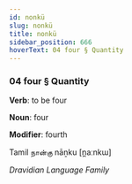 ```yaml
---
id: nonkü
slug: nonkü
title: nonkü
sidebar_position: 666
hoverText: 04 four § Quantity
---
```


### 04 four § Quantity

**Verb**: to be four

**Noun**: four

**Modifier**: fourth

Tamil நான்கு nāṉku [n̪aːnkɯ]

*Dravidian Language Family*